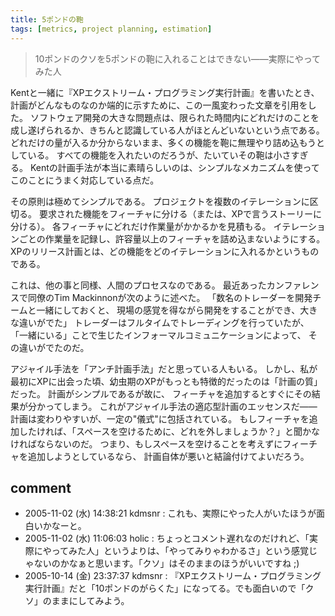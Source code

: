 ```yaml
---
title: 5ポンドの鞄
tags: [metrics, project planning, estimation]
---
```


> 10ポンドのクソを5ポンドの鞄に入れることはできない——実際にやってみた人

Kentと一緒に『XPエクストリーム・プログラミング実行計画』を書いたとき、計画がどんなものなのか端的に示すために、この一風変わった文章を引用をした。
ソフトウェア開発の大きな問題点は、限られた時間内にどれだけのことを成し遂げられるか、きちんと認識している人がほとんどいないという点である。
どれだけの量が入るか分からないまま、多くの機能を鞄に無理やり詰め込もうとしている。
すべての機能を入れたいのだろうが、たいていその鞄は小さすぎる。
Kentの計画手法が本当に素晴らしいのは、シンプルなメカニズムを使ってこのことにうまく対応している点だ。

その原則は極めてシンプルである。
プロジェクトを複数のイテレーションに区切る。
要求された機能をフィーチャに分ける（または、XPで言うストーリーに分ける）。
各フィーチャにどれだけ作業量がかかるかを見積もる。
イテレーションごとの作業量を記録し、許容量以上のフィーチャを詰め込まないようにする。
XPのリリース計画とは、どの機能をどのイテレーションに入れるかというものである。

これは、他の事と同様、人間のプロセスなのである。
最近あったカンファレンスで同僚のTim Mackinnonが次のように述べた。
「数名のトレーダーを開発チームと一緒にしておくと、
現場の感覚を得ながら開発をすることができ、大きな違いがでた」
トレーダーはフルタイムでトレーディングを行っていたが、
「一緒にいる」ことで生じたインフォーマルコミュニケーションによって、
その違いがでたのだ。

アジャイル手法を「アンチ計画手法」だと思っている人もいる。
しかし、私が最初にXPに出会った頃、幼虫期のXPがもっとも特徴的だったのは「計画の質」だった。
計画がシンプルであるが故に、
フィーチャを追加するとすぐにその結果が分かってしまう。
これがアジャイル手法の適応型計画のエッセンスだ——計画は変わりやすいが、一定の"儀式"に包括されている。
もしフィーチャを追加したければ、「スペースを空けるために、どれを外しましょうか？」と聞かなければならないのだ。
つまり、もしスペースを空けることを考えずにフィーチャを追加しようとしているなら、
計画自体が悪いと結論付けてよいだろう。

## comment


* 2005-11-02 (水) 14:38:21 kdmsnr : これも、実際にやった人がいたほうが面白いかなーと。
* 2005-11-02 (水) 11:06:03 holic : ちょっとコメント遅れなのだけれど、「実際にやってみた人」というよりは、「やってみりゃわかるさ」という感覚じゃないのかなぁと思います。「クソ」はそのままのほうがいいですね ;)
* 2005-10-14 (金) 23:37:37 kdmsnr : 『XPエクストリーム・プログラミング実行計画』だと「10ポンドのがらくた」になってる。でも面白いので「クソ」のままにしてみよう。
